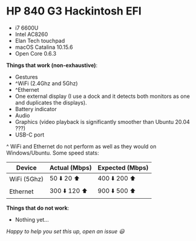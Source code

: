 # HP 840 G3 Hackintosh EFI

- i7 6600U
- Intel AC8260
- Elan Tech touchpad
- macOS Catalina 10.15.6
- Open Core 0.6.3

**Things that work (non-exhaustive)**:
- Gestures
- ^WiFi (2.4Ghz and 5Ghz)
- ^Ethernet
- One external display (I use a dock and it detects both monitors as one and duplicates the displays).
- Battery indicator
- Audio 
- Graphics (video playback is significantly smoother than Ubuntu 20.04 ???) 
- USB-C port

^ WiFi and Ethernet do not perform as well as they would on Windows/Ubuntu.
Some speed stats:

| Device      | Actual (Mbps) | Expected (Mbps) |
|-------------|---------------|-----------------|
| WiFi (5Ghz) |  50 ⬇️  20 ⬆️   | 400 ⬇️ 200 ⬆️     |
| Ethernet    | 300 ⬇️ 120 ⬆️   | 900 ⬇️ 500 ⬆️     |

**Things that do not work**:
- Nothing yet...


*Happy to help you set this up, open an issue 😃*

